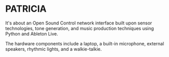 # PATRICIA
It's about an Open Sound Control network interface built upon sensor technologies, tone generation, and music production techniques using Python and Ableton Live. 

The hardware components include a laptop, a built-in microphone, external speakers, rhythmic lights, and a walkie-talkie.
    